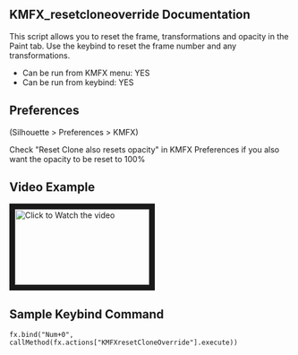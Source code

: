 ## KMFX_resetcloneoverride Documentation

This script allows you to reset the frame, transformations and opacity in the Paint tab.
Use the keybind to reset the frame number and any transformations.

- Can be run from KMFX menu: YES
- Can be run from keybind: YES


## Preferences

(Silhouette > Preferences > KMFX)

Check "Reset Clone also resets opacity" in KMFX Preferences if you also want the opacity to be reset to 100%


## Video Example

<a href="http://www.youtube.com/watch?feature=player_embedded&v=377TBAXpEHA" target="_blank"><img src="http://img.youtube.com/vi/377TBAXpEHA/mqdefault.jpg"
alt="Click to Watch the video" width="240" height="135" border="10" /></a>


## Sample Keybind Command
```
fx.bind("Num+0", callMethod(fx.actions["KMFXresetCloneOverride"].execute))
```